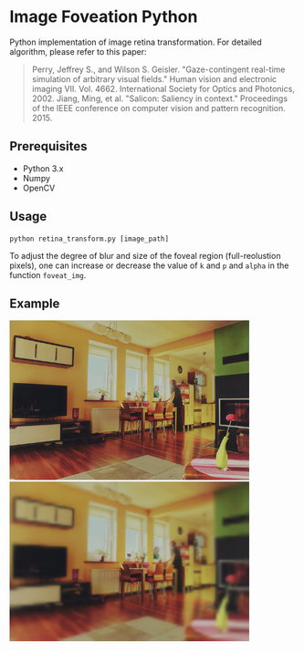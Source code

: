 # Image Foveation Python
Python implementation of image retina transformation. For detailed algorithm, please refer to this paper:

> Perry, Jeffrey S., and Wilson S. Geisler. "Gaze-contingent real-time simulation of arbitrary visual fields." Human vision and electronic imaging VII. Vol. 4662. International Society for Optics and Photonics, 2002.
> Jiang, Ming, et al. "Salicon: Saliency in context." Proceedings of the IEEE conference on computer vision and pattern recognition. 2015.

Prerequisites
---
- Python 3.x
- Numpy
- OpenCV

Usage
---
```
python retina_transform.py [image_path]
```

To adjust the degree of blur and size of the foveal region (full-reolustion pixels), one can increase or decrease the value of ```k``` and ```p``` and ```alpha``` in the function ```foveat_img```. 

Example
---
<img src="images/000000000139.jpg" width="420"> <img src="images/000000000139_RT.jpg" width="420">
